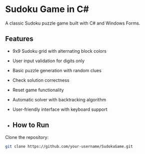 # Sudoku Game in C#

A classic Sudoku puzzle game built with C# and Windows Forms.

## Features

- 9x9 Sudoku grid with alternating block colors
- User input validation for digits only
- Basic puzzle generation with random clues
- Check solution correctness
- Reset game functionality
- Automatic solver with backtracking algorithm
- User-friendly interface with keyboard support

- ## How to Run

 Clone the repository:
   ```bash
   git clone https://github.com/your-username/SudokuGame.git
